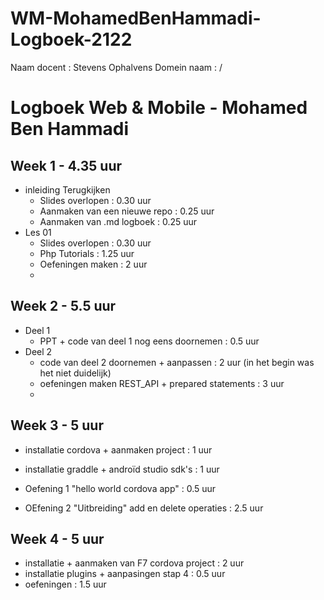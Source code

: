 # WM-MohamedBenHammadi-Logboek-2122
Naam docent : Stevens Ophalvens
Domein naam : /

# Logboek Web & Mobile - Mohamed Ben Hammadi


## Week 1 - 4.35 uur

*  inleiding Terugkijken
    * Slides overlopen : 0.30 uur
    * Aanmaken van een nieuwe repo : 0.25 uur
    * Aanmaken van .md logboek : 0.25 uur
*  Les 01
    * Slides overlopen : 0.30 uur
    * Php Tutorials : 1.25 uur
    * Oefeningen maken : 2 uur
    * 
## Week 2 - 5.5 uur
* Deel 1
    * PPT + code van deel 1 nog eens doornemen : 0.5 uur
* Deel 2
    * code van deel 2 doornemen + aanpassen : 2 uur (in het begin was het niet duidelijk)
    * oefeningen maken REST_API + prepared statements : 3 uur
    * 
## Week 3 - 5 uur

* installatie cordova + aanmaken project : 1 uur
* installatie graddle + androïd studio sdk's : 1 uur

* Oefening 1 "hello world cordova app" : 0.5 uur
* OEfening 2 "Uitbreiding" add en delete operaties : 2.5 uur

## Week 4 - 5 uur
* installatie  + aanmaken van F7 cordova project : 2 uur
* installatie plugins + aanpasingen stap 4 : 0.5 uur
* oefeningen : 1.5 uur
